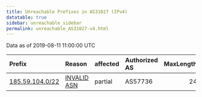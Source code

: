 ```yaml
---
title: Unreachable Prefixes in AS31027 (IPv4)
datatable: true
sidebar: unreachable_sidebar
permalink: unreachable_AS31027-v4.html
---
```


Data as of 2019-08-11 11:00:00 UTC


<div class="datatable-begin"></div>

| Prefix                                                   | Reason                                                                                                 | affected   | Authorized AS   |   MaxLength | Anchor                                         |   unreachable /24s |
|:---------------------------------------------------------|:-------------------------------------------------------------------------------------------------------|:-----------|:----------------|------------:|:-----------------------------------------------|-------------------:|
| [185.59.104.0/22](https://stat.ripe.net/185.59.104.0/22) | [INVALID ASN](https://rpki-validator.ripe.net/announcement-preview?asn=AS31027&prefix=185.59.104.0/22) | partial    | AS57736         |          24 | [RIPE](unreachable_RIPE_NCC_RPKI_Root-v4.html) |                  4 |

<div class="datatable-end"></div>